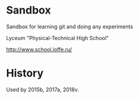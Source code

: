 Sandbox
=======

Sandbox for learning git and doing any experiments

Lyceum "Physical-Technical High School"

http://www.school.ioffe.ru/


History
=======

Used by 2015b, 2017a, 2018v.
